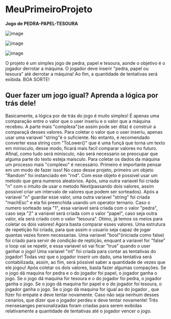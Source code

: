 # MeuPrimeiroProjeto
**Jogo de PEDRA-PAPEL-TESOURA**

![image](https://github.com/user-attachments/assets/aaa1bc62-ffd2-4516-aad2-9e4705c28dac)

![image](https://github.com/user-attachments/assets/d0608f58-f66a-45a4-80f3-0b85495f17a6)

![image](https://github.com/user-attachments/assets/76c32f62-de45-4258-8fb8-8bbdce811feb)



O projeto é um simples jogo de pedra, papel e tesoura, aonde o objetivo é o jogador derrotar a máquina. O jogador deve inserir "pedra, papel ou tesoura" até derrotar a máquina! Ao fim, a quantidade de tentativas será exibida. BOA SORTE!

## Quer fazer um jogo igual? Aprenda a lógica por trás dele!
Basicamente, a lógica por de trás do jogo é muito simples! É apenas uma comparação entre o valor que o user inseriu e o valor que a máquina recebeu. A parte mais "complexa"(se assim pode ser dita) é construir a comparaçã desses valores. Para coletar o valor que o user inseriu, apenas usar uma variavel "string"é o suficiente. No entanto, é recomendado converter essa string com "ToLower()" que é uma funçã que torna um texto em minisculo, desse modo, ficará mais facil comparar valores no futuro. Afinal, como tudo será minisculo, não será necessario se preocupar que alguma parte do texto esteja maisculo. Para coletar os dados da máquina um processo mais "complexo" é necessário. Primeiro é importante pensar em um modo de fazer isso! No caso desse projeto, primeiro um objeto "Random" foi instanciado em "rnd". Com esse objeto é possivel usar um metodo que gera numeros aleatorios. Após, uma outra variavel foi criada "n" com o intuito de usar o metodo Next(passando dois valores, assim possivel criar um intervalo de valores que podem ser sorteados). Após a variavel "n" guardar esse valor, uma outra variavel "string" foi criada "machEsc" e ela foi preenchida usando um operator ternario. Caso o numero sorteado seja "1", essa variavel será criada com o valor "pedra", caso seja "2" a variavel será criada com o valor "papel", caso seja outra valor, ela será criado com o valor "tesoura". Otimo, já temos os meios para coletar os dois valores! Agora basta comparar esses valores. Uma estrutura de repetição foi criada, para que assim o usuario seja capaz de jogar quantas vezes forem necessarias.  Uma variavel "bool"(iniciada como false) foi criado para servir de condição de reptição, enquant a variavel for "false" o loop vai se repetir, e essa variavel só vai ficar "true" quando o user ganhar o jogo! Uma variavel "int" foi criada para contar as tentativas do jogador! Todas vez que o jogador inserir um dado, uma tentativa será contabilizada, assim, ao fim, será póssivel saber a quantidade de vezes que ele jogou! Após coletar os dois valores, basta fazer algumas compações. Se o jogo dá maquina for pedra e o do jogador foi papel, o jogador ganha o jogo. Se o jogo dá maquina for tesoura e o do jogador foi pedra, o jogador ganha o jogo. Se o jogo dá maquina for papel e o do jogador foi tesoura, o jogador ganha o jogo. Se o jogo dá maquina for igual ao do jogador , que fizer foi empate e deve tentar novamente. Caso não seja nenhum desses cenarios, que dizer que o jogador perdeu e deve tentar novamente! Três mensesanges personalizadas foram criadas para serem exibidas relativamente a quantidade de tentativas até o jogador vencer o jogo. 


